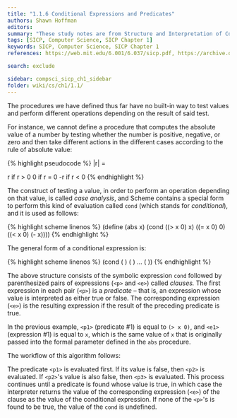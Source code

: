 ```yaml
---
title: "1.1.6 Conditional Expressions and Predicates"
authors: Shawn Hoffman
editors: 
summary: "These study notes are from Structure and Interpretation of Computer Programs - 2nd Edition (MIT Electrical Engineering and Computer Science) by Abelson, H. and Sussman, G."
tags: [SICP, Computer Science, SICP Chapter 1]
keywords: SICP, Computer Science, SICP Chapter 1
references: https://web.mit.edu/6.001/6.037/sicp.pdf, https://archive.org/details/ucberkeley_webcast_l28HAzKy0N8

search: exclude

sidebar: compsci_sicp_ch1_sidebar
folder: wiki/cs/ch1/1.1/
---
```


The procedures we have defined thus far have no built-in way to test values and perform different operations depending on the result of said test.

For instance, we cannot define a procedure that computes the absolute value of a number by testing whether the number is positive, negative, or zero and then take different actions in the different cases according to the rule of absolute value:

{% highlight pseudocode %}
|r| =

r  if r > 0
0  if r = 0
-r if r < 0
{% endhighlight %}

The construct of testing a value, in order to perform an operation depending on that value, is called *case analysis*, and Scheme contains a special form to perform this kind of evaluation called `cond` (which stands for *conditional*), and it is used as follows:

{% highlight scheme linenos %}
(define (abs x)
    (cond ((> x 0) x)
          ((= x 0) 0)
          ((< x 0) (- x))))
{% endhighlight %}

The general form of a conditional expression is:

{% highlight scheme linenos %}
(cond (<p1> <e1>)
      (<p2> <e2>)
      ...
      (<pn> <en>))
{% endhighlight %}

The above structure consists of the symbolic expression `cond` followed by parenthesized pairs of expressions (`<p>` and `<e>`) called *clauses.* The first expression in each pair (`<p>`) is a *predicate* – that is, an expression whose value is interpreted as either true or false. The corresponding expression (`<e>`) is the resulting expression if the result of the preceding predicate is true.

In the previous example, `<p1>` (predicate #1) is equal to `(> x 0)`, and `<e1>` (expression #1) is equal to `x`, which is the same value of `x` that is originally passed into the formal parameter defined in the `abs` procedure.

The workflow of this algorithm follows:

The predicate `<p1>` is evaluated first. If its value is false, then `<p2>` is evaluated. If `<p2>`'s value is also false, then `<p3>` is evaluated. This process continues until a predicate is found whose value is true, in which case the interpreter returns the value of the corresponding expression (`<e>`) of the clause as the value of the conditional expression. If none of the `<p>`'s is found to be true, the value of the `cond` is undefined.